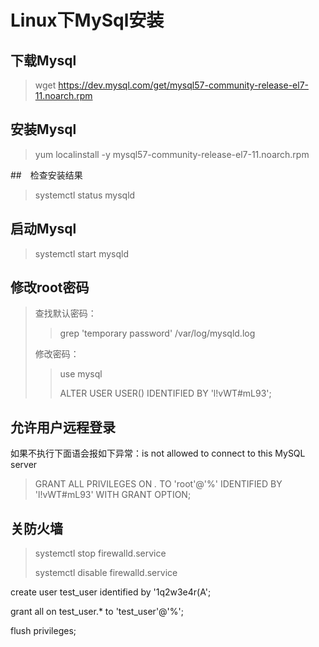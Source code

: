 # Linux下MySql安装

## 下载Mysql

>  wget https://dev.mysql.com/get/mysql57-community-release-el7-11.noarch.rpm

## 安装Mysql

> yum localinstall -y mysql57-community-release-el7-11.noarch.rpm

##　检查安装结果

> systemctl status mysqld

## 启动Mysql

>  systemctl start mysqld

## 修改root密码

>查找默认密码：
>
>> grep 'temporary password' /var/log/mysqld.log
>
>修改密码：
>
>> use mysql
>>
>> ALTER USER USER() IDENTIFIED BY 'l!vWT#mL93';



## 允许用户远程登录

如果不执行下面语会报如下异常：is not allowed to connect to this MySQL server

> GRANT ALL PRIVILEGES ON *.* TO 'root'@'%' IDENTIFIED BY 'l!vWT#mL93' WITH GRANT OPTION;

## 关防火墙

>systemctl stop firewalld.service
>
>systemctl disable firewalld.service

create user test_user identified by '1q2w3e4r(A'; 

grant all on test_user.* to 'test_user'@'%';

flush privileges;

